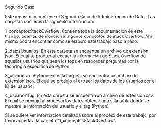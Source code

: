 Segundo Caso

Este repositorio contiene el Segundo Caso de Administracion de Datos
Las carpetas contienen la siguiente informacion:

1_conceptosStackOverflow: Contiene toda la documentacion de este trabajo, ademas de mencionar algunos conceptos de Stack Overflow. Ahi mismo podra encontrar como se elaboro este trabajo paso a paso.

2_datosUsuarios: En esta carpeta se encuentra un archivo de extension json. El cual se produjo al extraer la información de Stack Overflow de aquellos usuarios que sean los tops en responder preguntas por la tecnología especifica de Python.

3_usuariosTopPython: En esta carpeta se encuentra un archivo de extension json. El cual se produjo al extraer los datos de los usuarios por el ID del usuario.

4_usuarioYTag: En esta carpeta se encuentra un archivo de extension csv. El cual se produjo al procesar los datos obtener una sola tabla donde se muestre la información del usuario y el tag (Python)

Si se quiere ver informacion detallada sobre el proceso de este trabajo, por favor acceda a la carpeta "1_conceptosStackOverflow".
